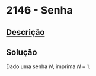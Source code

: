# 2146 - Senha

## [Descrição](https://www.beecrowd.com.br/judge/pt/problems/view/2146)

## Solução

Dado uma senha $N$, imprima $N - 1$.